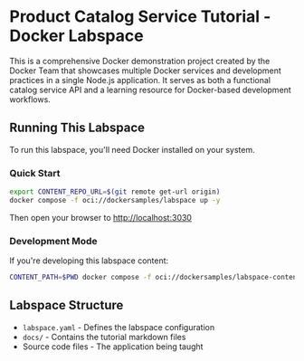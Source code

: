 # Product Catalog Service Tutorial - Docker Labspace

This is a comprehensive Docker demonstration project created by the Docker Team that showcases multiple Docker services and development practices in a single Node.js application. 
It serves as both a functional catalog service API and a learning resource for Docker-based development workflows.

## Running This Labspace

To run this labspace, you'll need Docker installed on your system.

### Quick Start

```bash
export CONTENT_REPO_URL=$(git remote get-url origin)
docker compose -f oci://dockersamples/labspace up -y
```

Then open your browser to [http://localhost:3030](http://localhost:3030)

### Development Mode

If you're developing this labspace content:

```bash
CONTENT_PATH=$PWD docker compose -f oci://dockersamples/labspace-content-dev up
```

## Labspace Structure

- `labspace.yaml` - Defines the labspace configuration
- `docs/` - Contains the tutorial markdown files
- Source code files - The application being taught


